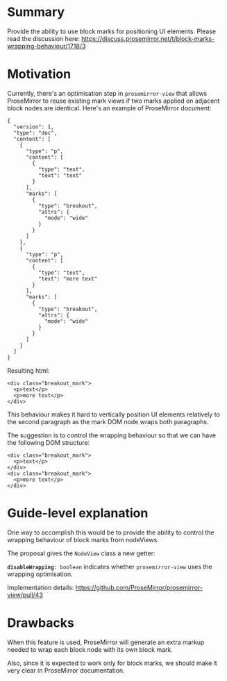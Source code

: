 # Summary

Provide the ability to use block marks for positioning UI elements. Please read the discussion here: https://discuss.prosemirror.net/t/block-marks-wrapping-behaviour/1718/3

# Motivation

Currently, there's an optimisation step in `prosemirror-view` that allows ProseMirror to reuse existing mark views if two marks applied on adjacent block nodes are identical. Here's an example of ProseMirror document:

```
{
  "version": 1,
  "type": "doc",
  "content": [
    {
      "type": "p",
      "content": [
        {
          "type": "text",
          "text": "text"
        }
      ],
      "marks": [
        {
          "type": "breakout",
          "attrs": {
            "mode": "wide"
          }
        }
      ]
    },
    {
      "type": "p",
      "content": [
        {
          "type": "text",
          "text": "more text"
        }
      ],
      "marks": [
        {
          "type": "breakout",
          "attrs": {
            "mode": "wide"
          }
        }
      ]
    }
  ]
}
```

Resulting html:

```
<div class="breakout_mark">
  <p>text</p>
  <p>more text</p>
</div>
```

This behaviour makes it hard to vertically position UI elements relatively to the second paragraph as the mark DOM node wraps both paragraphs.

The suggestion is to control the wrapping behaviour so that we can have the following DOM structure:

```
<div class="breakout_mark">
  <p>text</p>
</div>
<div class="breakout_mark">
  <p>more text</p>
</div>
```

# Guide-level explanation

One way to accomplish this would be to provide the ability to control the wrapping behaviour of block marks from nodeViews.

The proposal gives the `NodeView` class a new getter:

**`disableWrapping`**`: boolean` indicates whether `prosemirror-view` uses the wrapping optimisation.

Implementation details: https://github.com/ProseMirror/prosemirror-view/pull/43

# Drawbacks

When this feature is used, ProseMirror will generate an extra markup needed to wrap each block node with its own block mark.

Also, since it is expected to work only for block marks, we should make it very clear in ProseMirror documentation.
